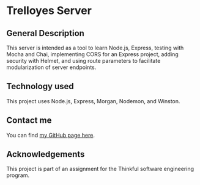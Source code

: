 # Trelloyes Server

## General Description
This server is intended as a tool to learn Node.js, Express, testing with Mocha and Chai, implementing CORS for an Express project, adding security with Helmet, and using route parameters to facilitate modularization of server endpoints.  

## Technology used
This project uses Node.js, Express, Morgan, Nodemon, and Winston. 

## Contact me
You can find [my GitHub page here](https://github.com/sam1cutler).

## Acknowledgements
This project is part of an assignment for the Thinkful software engineering program. 